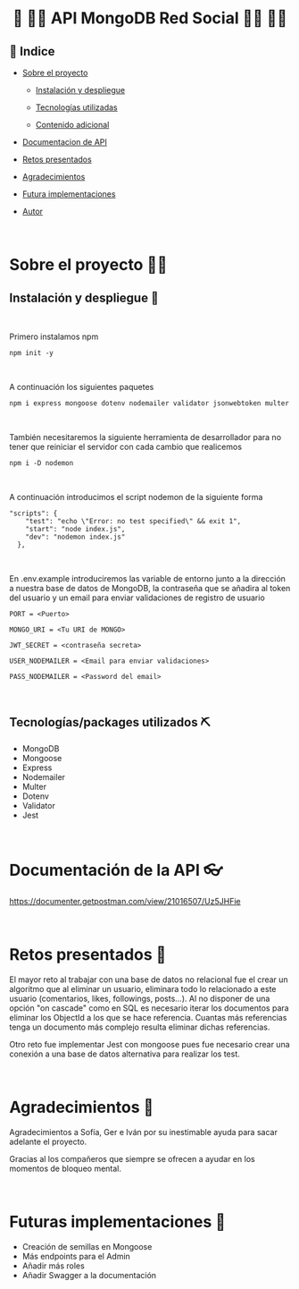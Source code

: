 #  <center> 🦸 🦸‍♂️ API MongoDB Red Social 🦹‍♂️ 🦹‍♀️</center> 

 ## 📑 Indice 

 - [Sobre el proyecto](#sobre-el-proyecto)

    - [Instalación y despliegue](#instalacion-y-despliegue)

    - [Tecnologías utilizadas](#tecnologias-utilizadas)
    
    - [Contenido adicional](#contenido-adicional)

- [Documentacion de API](#documentacion-de-api)


- [Retos presentados](#retos-presentados)

- [Agradecimientos](#agradecimientos)

- [Futura implementaciones](#futuras-implementaciones)

- [Autor](#autor)

<br>

# Sobre el proyecto 🙇‍♀️

##  Instalación y despliegue 🤖

<br>

Primero instalamos npm

```
npm init -y 
```

<br>

A continuación los siguientes paquetes 
```
npm i express mongoose dotenv nodemailer validator jsonwebtoken multer
```

<br>

También necesitaremos la siguiente herramienta de desarrollador para no tener que reiniciar el servidor con cada cambio que realicemos

```
npm i -D nodemon
```

<br>

A continuación introducimos el script nodemon de la siguiente forma

```
"scripts": {
    "test": "echo \"Error: no test specified\" && exit 1",
    "start": "node index.js",
    "dev": "nodemon index.js"
  },
```

<br>

En .env.example introduciremos las variable de entorno junto a la dirección a nuestra base de datos de MongoDB, la contraseña que se añadira al token del usuario y un email para enviar validaciones de registro de usuario

```
PORT = <Puerto>

MONGO_URI = <Tu URI de MONGO>

JWT_SECRET = <contraseña secreta>

USER_NODEMAILER = <Email para enviar validaciones>

PASS_NODEMAILER = <Password del email>

```
<br>

## Tecnologías/packages utilizados ⛏️

- MongoDB
- Mongoose
- Express
- Nodemailer
- Multer
- Dotenv
- Validator
- Jest

<br>

# Documentación de la API 👓

https://documenter.getpostman.com/view/21016507/Uz5JHFie

<br>

# Retos presentados 💢

El mayor reto al trabajar con una base de datos no relacional fue el crear un algoritmo que al eliminar un usuario, eliminara todo lo relacionado a este usuario (comentarios, likes, followings, posts...). Al no disponer de una opción "on cascade" como en SQL es necesario iterar los documentos para eliminar los ObjectId a los que se hace referencia. Cuantas más referencias tenga un documento más complejo resulta eliminar dichas referencias.

Otro reto fue implementar Jest con mongoose pues fue necesario crear una conexión a una base de datos alternativa para realizar los test. 

<br>

# Agradecimientos 🤝


Agradecimientos a Sofía, Ger e Iván por su inestimable ayuda para sacar adelante el proyecto. 

Gracias al los compañeros que siempre se ofrecen a ayudar en los momentos de bloqueo mental.

<br>

# Futuras implementaciones 🚀

- Creación de semillas en Mongoose
- Más endpoints para el Admin
- Añadir más roles
- Añadir Swagger a la documentación









